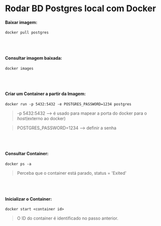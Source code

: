 # Rodar BD Postgres local com Docker

#### Baixar imagem:

```
docker pull postgres
```

<br>
<br>

#### Consultar imagem baixada:

```
docker images
```

<br>
<br>

#### Criar um Container a partir da Imagem:
```
docker run -p 5432:5432 -e POSTGRES_PASSWORD=1234 postgres
```
> -p 5432:5432 --> é usado para mapear a porta do docker para o _host_(externo ao docker)  

> POSTGRES_PASSWORD=1234  --> definir a senha 

<br>
<br>

#### Consultar Container:
```
docker ps -a
```
> Perceba que o container está parado, status = 'Exited'

<br>
<br>


#### Inicializar o Container:
```
docker start <container id>
```
> O ID do container é identificado no passo anterior. 

<br>
<br>